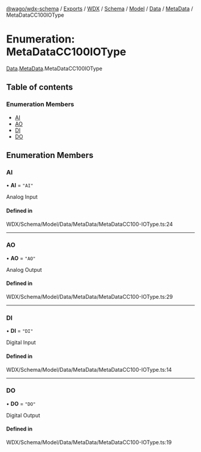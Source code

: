 [@wago/wdx-schema](../README.md) / [Exports](../modules.md) / [WDX](../modules/WDX.md) / [Schema](../modules/WDX.Schema.md) / [Model](../modules/WDX.Schema.Model.md) / [Data](../modules/WDX.Schema.Model.Data.md) / [MetaData](../modules/WDX.Schema.Model.Data.MetaData.md) / MetaDataCC100IOType

# Enumeration: MetaDataCC100IOType

[Data](../modules/WDX.Schema.Model.Data.md).[MetaData](../modules/WDX.Schema.Model.Data.MetaData.md).MetaDataCC100IOType

## Table of contents

### Enumeration Members

- [AI](WDX.Schema.Model.Data.MetaData.MetaDataCC100IOType.md#ai)
- [AO](WDX.Schema.Model.Data.MetaData.MetaDataCC100IOType.md#ao)
- [DI](WDX.Schema.Model.Data.MetaData.MetaDataCC100IOType.md#di)
- [DO](WDX.Schema.Model.Data.MetaData.MetaDataCC100IOType.md#do)

## Enumeration Members

### AI

• **AI** = ``"AI"``

Analog Input

#### Defined in

WDX/Schema/Model/Data/MetaData/MetaDataCC100-IOType.ts:24

___

### AO

• **AO** = ``"AO"``

Analog Output

#### Defined in

WDX/Schema/Model/Data/MetaData/MetaDataCC100-IOType.ts:29

___

### DI

• **DI** = ``"DI"``

Digital Input

#### Defined in

WDX/Schema/Model/Data/MetaData/MetaDataCC100-IOType.ts:14

___

### DO

• **DO** = ``"DO"``

Digital Output

#### Defined in

WDX/Schema/Model/Data/MetaData/MetaDataCC100-IOType.ts:19
